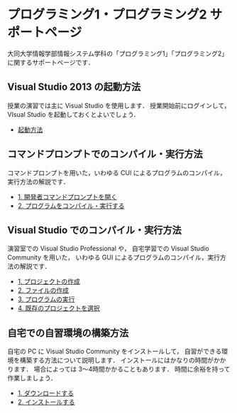 # プログラミング1・プログラミング2 サポートページ

大同大学情報学部情報システム学科の「プログラミング1」「プログラミング2」に関するサポートページです．

## Visual Studio 2013 の起動方法

授業の演習では主に Visual Studio を使用します．
授業開始前にログインして，VIsual Studio を起動しておくとよいでしょう．

- [起動方法](LaunchVisualStudio.md)

## コマンドプロンプトでのコンパイル・実行方法

コマンドプロンプトを用いた，いわゆる CUI によるプログラムのコンパイル，実行方法の解説です．

- [1. 開発者コマンドプロンプトを開く](LaunchPrompt.md)
- [2. プログラムをコンパイル・実行する](RunProgramOnPrompt.md)

## Visual Studio でのコンパイル・実行方法

演習室での Visual Studio Professional や，
自宅学習での Visual Studio Community を用いた，
いわゆる GUI によるプログラムのコンパイル，実行方法の解説です．

- [1. プロジェクトの作成](CreateProject)
- [2. ファイルの作成](WriteProgram)
- [3. プログラムの実行](RunProgramOnVS)
- [4. 既存のプロジェクトを選択](SelectProject)

## 自宅での自習環境の構築方法

自宅の PC に Visual Studio Community をインストールして，
自習ができる環境を構築する方法について説明します．
インストールにはかなりの時間がかかります．
場合によっては 3〜4時間かかることもあります．
時間に余裕を持って作業しましょう．

- [1. ダウンロードする](DownloadVSC)
- [2. インストールする](InstallVSC)
